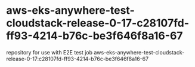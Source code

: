 # aws-eks-anywhere-test-cloudstack-release-0-17-c28107fd-ff93-4214-b76c-be3f646f8a16-67
repository for use with E2E test job aws-eks-anywhere-test-cloudstack-release-0-17:c28107fd-ff93-4214-b76c-be3f646f8a16-67
